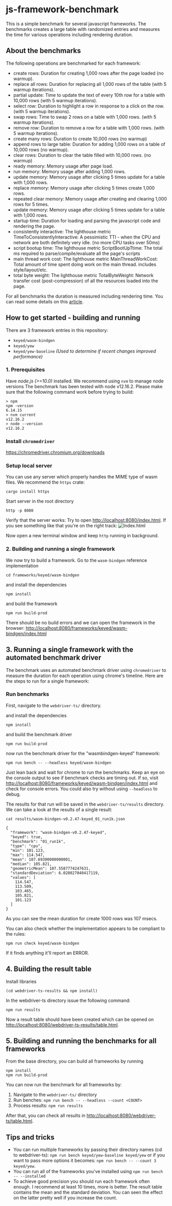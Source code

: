 # js-framework-benchmark

This is a simple benchmark for several javascript frameworks. The benchmarks creates a large table with randomized entries and measures the time for various operations including rendering duration.

## About the benchmarks

The following operations are benchmarked for each framework:

* create rows: Duration for creating 1,000 rows after the page loaded (no warmup).
* replace all rows: Duration for replacing all 1,000 rows of the table (with 5 warmup iterations).
* partial update: Time to update the text of every 10th row for a table with 10,000 rows (with 5 warmup iterations).
* select row: Duration to highlight a row in response to a click on the row. (with 5 warmup iterations).
* swap rows: Time to swap 2 rows on a table with 1,000 rows. (with 5 warmup iterations).
* remove row: Duration to remove a row for a table with 1,000 rows. (with 5 warmup iterations).
* create many rows: Duration to create 10,000 rows (no warmup)
* append rows to large table: Duration for adding 1,000 rows on a table of 10,000 rows (no warmup).
* clear rows: Duration to clear the table filled with 10,000 rows. (no warmup)
* ready memory: Memory usage after page load.
* run memory: Memory usage after adding 1,000 rows.
* update memory: Memory usage after clicking 5 times update for a table with 1,000 rows.
* replace memory: Memory usage after clicking 5 times create 1,000 rows.
* repeated clear memory: Memory usage after creating and clearing 1,000 rows for 5 times.
* update memory: Memory usage after clicking 5 times update for a table with 1,000 rows.
* startup time: Duration for loading and parsing the javascript code and rendering the page.
* consistently interactive: The lighthouse metric TimeToConsistentlyInteractive: A pessimistic TTI - when the CPU and network are both definitely very idle. (no more CPU tasks over 50ms)
* script bootup time: The lighthouse metric ScriptBootUpTtime: The total ms required to parse/compile/evaluate all the page's scripts
* main thread work cost: The lighthouse metric MainThreadWorkCost: Total amount of time spent doing work on the main thread. includes style/layout/etc.
* total byte weight: The lighthouse metric TotalByteWeight: Network transfer cost (post-compression) of all the resources loaded into the page.

For all benchmarks the duration is measured including rendering time. You can read some details on this [article](http://www.stefankrause.net/wp/?p=218).

## How to get started - building and running

There are 3 framework entries in this repository:

* `keyed/wasm-bindgen`
* `keyed/yew`
* `keyed/yew-baseline` _(Used to determine if recent changes improved performance)_

### 1. Prerequisites

Have *node.js (>=10.0)* installed. We recommend using `nvm` to manage node versions The benchmark has been tested with node v12.16.2.
Please make sure that the following command work before trying to build:
```
> npm
npm -version
6.14.15
> nvm current
v12.16.2
> node --version
v12.16.2
```

### Install `chromedriver`

https://chromedriver.chromium.org/downloads


### Setup local server

You can use any server which properly handles the MIME type of wasm files. We recommend the `https` crate:

```
cargo install https
```

Start server in the root directory
```
http -p 8080
```

Verify that the server works:
Try to open [http://localhost:8080/index.html](http://localhost:8080/index.html). If you see something like that you're on the right track:
![Index.html](images/index.png?raw=true "Index.html")

Now open a new terminal window and keep `http` running in background.

### 2. Building and running a single framework

We now try to build a framework. Go to the `wasm-bindgen` reference implementation
```
cd frameworks/keyed/wasm-bindgen
```
and install the dependencies
```
npm install
```
and build the framework
```
npm run build-prod
```
There should be no build errors and we can open the framework in the browser:
[http://localhost:8080/frameworks/keyed/wasm-bindgen/index.html](http://localhost:8080/frameworks/keyed/wasm-bindgen/index.html)

## 3. Running a single framework with the automated benchmark driver

The benchmark uses an automated benchmark driver using `chromedriver` to measure the duration for each operation using chrome's timeline. Here are the steps to run for a single framework:

### Run benchmarks

First, navigate to the `webdriver-ts/` directory.

and install the dependencies
```
npm install
```
and build the benchmark driver
```
npm run build-prod
```
now run the benchmark driver for the "wasmbindgen-keyed" framework:
```
npm run bench -- --headless keyed/wasm-bindgen
```
Just lean back and wait for chrome to run the benchmarks. 
Keep an eye on the console output to see if benchmark checks are timing out. If so, visit [http://localhost:8080/frameworks/keyed/wasm-bindgen/index.html](http://localhost:8080/frameworks/keyed/wasm-bindgen/index.html) and check for console errors. You could also try without using `--headless` to debug.

The results for that run will be saved in the `webdriver-ts/results` directory. We can take a look at the results of a single result:
```
cat results/wasm-bindgen-v0.2.47-keyed_01_run1k.json

{
  "framework": "wasm-bindgen-v0.2.47-keyed",
  "keyed": true,
  "benchmark": "01_run1k",
  "type": "cpu",
  "min": 101.123,
  "max": 114.547,
  "mean": 107.69300000000001,
  "median": 105.821,
  "geometricMean": 107.5587774247631,
  "standardDeviation": 6.028027040417119,
  "values": [
    114.547,
    113.509,
    103.465,
    105.821,
    101.123
  ]
}
```
As you can see the mean duration for create 1000 rows was 107 msecs.

You can also check whether the implementation appears to be compliant to the rules:
```
npm run check keyed/wasm-bindgen
```
If it finds anything it'll report an ERROR.

## 4. Building the result table

Install libraries
```
(cd webdriver-ts-results && npm install)
```

In the webdriver-ts directory issue the following command:
```
npm run results
```
Now a result table should have been created which can be opened on [http://localhost:8080/webdriver-ts-results/table.html](http://localhost:8080/webdriver-ts-results/table.html).

## 5. Building and running the benchmarks for all frameworks

From the base directory, you can build all frameworks by running
```
npm install
npm run build-prod
```

You can now run the benchmark for all frameworks by:

1. Navigate to the `webdriver-ts/` directory
2. Run benches: `npm run bench -- --headless --count <COUNT>`
3. Process results: `npm run results`

After that, you can check all results in [http://localhost:8080/webdriver-ts/table.html](http://localhost:8080/webdriver-ts/table.html).

## Tips and tricks

* You can run multiple frameworks by passing their directory names (cd to webdriver-ts):
`npm run bench keyed/yew-baseline keyed/yew` or if you want to pass more options it becomes: 
`npm run bench -- --count 3 keyed/yew`.
* You can run all of the frameworks you've installed using `npm run bench -- --installed`
* To achieve good precision you should run each framework often enough. I recommend at least 10 times, more is better. The result table contains the mean and the standard deviation. You can seen the effect on the latter pretty well if you increase the count.

